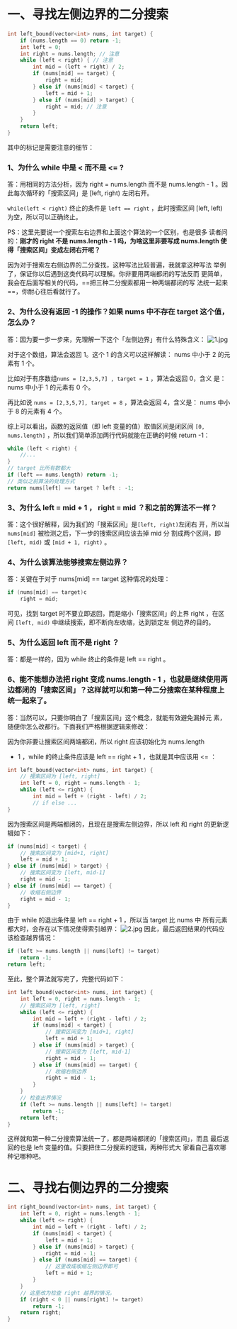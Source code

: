 # 一、寻找左侧边界的⼆分搜索
```c++
int left_bound(vector<int> nums, int target) {
    if (nums.length == 0) return -1;
    int left = 0;
    int right = nums.length; // 注意
    while (left < right) { // 注意
        int mid = (left + right) / 2;
        if (nums[mid] == target) {
            right = mid;
        } else if (nums[mid] < target) {
            left = mid + 1;
        } else if (nums[mid] > target) {
            right = mid; // 注意
        }
    }
    return left;
}
```

其中的标记是需要注意的细节：


###  1、为什么 while 中是 < ⽽不是 <= ?
答：⽤相同的⽅法分析，因为 right = nums.length ⽽不是 nums.length -
1 。因此每次循环的「搜索区间」是 [left, right) 左闭右开。

`while(left < right)` 终⽌的条件是 `left == right` ，此时搜索区间 [left,
left) 为空，所以可以正确终⽌。


PS：这⾥先要说⼀个搜索左右边界和上⾯这个算法的⼀个区别，也是很多
读者问的：**刚才的 right 不是 nums.length - 1 吗，为啥这⾥⾮要写成
nums.length 使得「搜索区间」变成左闭右开呢？**

因为对于搜索左右侧边界的⼆分查找，这种写法⽐较普遍，我就拿这种写法
举例了，保证你以后遇到这类代码可以理解。你⾮要⽤两端都闭的写法反⽽
更简单，我会在后⾯写相关的代码，==把三种⼆分搜索都⽤⼀种两端都闭的写
法统⼀起来==，你耐⼼往后看就⾏了。

### 2、为什么没有返回 -1 的操作？如果 nums 中不存在 target 这个值，怎么办？

答：因为要⼀步⼀步来，先理解⼀下这个「左侧边界」有什么特殊含义：
![1.jpg](WEBRESOURCEc607e374edf26f03c519b7496ae37797.jpeg)

对于这个数组，算法会返回 1。这个 1 的含义可以这样解读： nums 中⼩于
2 的元素有 1 个。

⽐如对于有序数组`nums = [2,3,5,7] , target = 1` ，算法会返回 0，含义
是： nums 中⼩于 1 的元素有 0 个。

再⽐如说 `nums = [2,3,5,7], target = 8` ，算法会返回 4，含义是： nums
中⼩于 8 的元素有 4 个。

综上可以看出，函数的返回值（即 left 变量的值）取值区间是闭区间
`[0, nums.length]` ，所以我们简单添加两⾏代码就能在正确的时候 return
-1：

```cpp
while (left < right) {
    //...
}
// target ⽐所有数都⼤
if (left == nums.length) return -1;
// 类似之前算法的处理⽅式
return nums[left] == target ? left : -1;

```
### 3、为什么 left = mid + 1 ， right = mid ？和之前的算法不⼀样？

答：这个很好解释，因为我们的「搜索区间」是` [left, right) `左闭右
开，所以当 `nums[mid]` 被检测之后，下⼀步的搜索区间应该去掉 mid 分
割成两个区间，即` [left, mid)` 或 `[mid + 1, right)` 。
### 4、为什么该算法能够搜索左侧边界？
答：关键在于对于 nums[mid] == target 这种情况的处理：

```c++
if (nums[mid] == target)c
    right = mid;

```
可⻅，找到 target 时不要⽴即返回，⽽是缩⼩「搜索区间」的上界
right ，在区间 `[left, mid)` 中继续搜索，即不断向左收缩，达到锁定左
侧边界的⽬的。
### 5、为什么返回 left ⽽不是 right ？
答：都是⼀样的，因为 while 终⽌的条件是 left == right 。
### 6、能不能想办法把 right 变成 nums.length - 1 ，也就是继续使⽤两边都闭的「搜索区间」？这样就可以和第⼀种⼆分搜索在某种程度上统⼀起来了。

答：当然可以，只要你明⽩了「搜索区间」这个概念，就能有效避免漏掉元
素，随便你怎么改都⾏。下⾯我们严格根据逻辑来修改：

因为你⾮要让搜索区间两端都闭，所以 right 应该初始化为 nums.length
- 1 ，while 的终⽌条件应该是 left == right + 1 ，也就是其中应该⽤
<= ：


```c++
int left_bound(vector<int> nums, int target) {
    // 搜索区间为 [left, right]
    int left = 0, right = nums.length - 1;
    while (left <= right) {
        int mid = left + (right - left) / 2;
        // if else ...
}

```
因为搜索区间是两端都闭的，且现在是搜索左侧边界，所以 left 和
right 的更新逻辑如下：

```c++
if (nums[mid] < target) {
    // 搜索区间变为 [mid+1, right]
    left = mid + 1;
} else if (nums[mid] > target) {
    // 搜索区间变为 [left, mid-1]
    right = mid - 1;
} else if (nums[mid] == target) {
    // 收缩右侧边界
    right = mid - 1;
}
```

由于 while 的退出条件是 left == right + 1 ，所以当 target ⽐ nums 中
所有元素都⼤时，会存在以下情况使得索引越界：
![2.jpg](WEBRESOURCEb887153893d8ceea2645a0507762c607.jpeg)
因此，最后返回结果的代码应该检查越界情况：

```c++
if (left >= nums.length || nums[left] != target)
    return -1;
return left;

```
⾄此，整个算法就写完了，完整代码如下：

```c++
int left_bound(vector<int> nums, int target) {
    int left = 0, right = nums.length - 1;
    // 搜索区间为 [left, right]
    while (left <= right) {
        int mid = left + (right - left) / 2;
        if (nums[mid] < target) {
            // 搜索区间变为 [mid+1, right]
            left = mid + 1;
        } else if (nums[mid] > target) {
            // 搜索区间变为 [left, mid-1]
            right = mid - 1;
        } else if (nums[mid] == target) {
            // 收缩右侧边界
            right = mid - 1;
        }
    }
    // 检查出界情况
    if (left >= nums.length || nums[left] != target)
        return -1;
    return left;
}
```
这样就和第⼀种⼆分搜索算法统⼀了，都是两端都闭的「搜索区间」，⽽且
最后返回的也是 left 变量的值。只要把住⼆分搜索的逻辑，两种形式⼤
家看⾃⼰喜欢哪种记哪种吧。


# 二、寻找右侧边界的⼆分搜索

```c++
int right_bound(vector<int> nums, int target) {
    int left = 0, right = nums.length - 1;
    while (left <= right) {
        int mid = left + (right - left) / 2;
        if (nums[mid] < target) {
            left = mid + 1;
        } else if (nums[mid] > target) {
            right = mid - 1;
        } else if (nums[mid] == target) {
            // 这⾥改成收缩左侧边界即可
            left = mid + 1;
        }
    }
    // 这⾥改为检查 right 越界的情况，
    if (right < 0 || nums[right] != target)
        return -1;
    return right;
}
```
